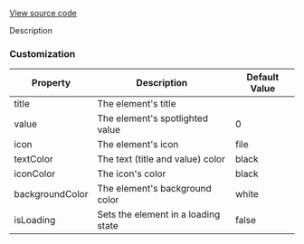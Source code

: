 [View source code](https://github.com/OMNIALowCode/omnia3-samples/blob/master/webcomponents/web-components/tile/tile.js)

Description

### Customization
| Property | Description                     | Default Value |
|----------|---------------------------------|---------------|
| title | The element's title |         |
| value | The element's spotlighted value |    0     |
| icon | The element's icon |    file     |
| textColor | The text (title and value) color |    black     |
| iconColor | The icon's color |     black    |
| backgroundColor | The element's background color |    white     |
| isLoading | Sets the element in a loading state  |    false    |